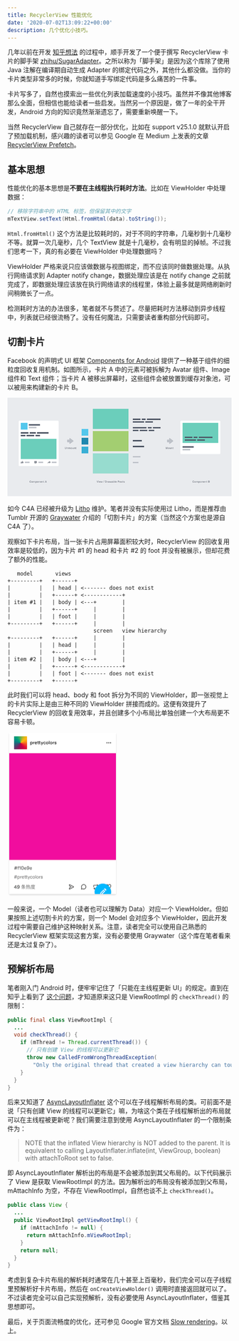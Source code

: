 ```yaml
---
title: RecyclerView 性能优化
date: '2020-07-02T13:09:22+00:00'
description: 几个优化小技巧。
---
```


几年以前在开发 [知乎想法](http://yien.design/2018-06-zhihu-notions/) 的过程中，顺手开发了一个便于撰写 RecyclerView 卡片的脚手架 [zhihu/SugarAdapter](https://github.com/zhihu/SugarAdapter)。之所以称为「脚手架」是因为这个库除了使用 Java 注解在编译期自动生成 Adapter 的绑定代码之外，其他什么都没做。当你的卡片类型非常多的时候，你就知道手写绑定代码是多么痛苦的一件事。

卡片写多了，自然也摸索出一些优化列表加载速度的小技巧。虽然并不像其他博客那么全面，但相信也能给读者一些启发。当然另一个原因是，做了一年的全干开发，Android 方向的知识竟然渐渐遗忘了，需要重新唤醒一下。

当然 RecyclerView 自己就存在一部分优化，比如在 support v25.1.0 就默认开启了预加载机制，感兴趣的读者可以参见 Google 在 Medium 上发表的文章 [RecyclerView Prefetch](https://medium.com/google-developers/recyclerview-prefetch-c2f269075710)。

## 基本思想

性能优化的基本思想是**不要在主线程执行耗时方法**。比如在 ViewHolder 中处理数据：

```java
// 移除字符串中的 HTML 标签，但保留其中的文字
mTextView.setText(Html.fromHtml(data).toString());
```

`Html.fromHtml()` 这个方法是比较耗时的，对于不同的字符串，几毫秒到十几毫秒不等。就算一次几毫秒，几个 TextView 就是十几毫秒，会有明显的掉帧。不过我们思考一下，真的有必要在 ViewHolder 中处理数据吗？

ViewHolder 严格来说只应该做数据与视图绑定，而不应该同时做数据处理。从执行网络请求到 Adapter notify change，数据处理应该是在 notify change 之前就完成了，即数据处理应该放在执行网络请求的线程里，体验上最多就是网络刷新时间稍微长了一点。

检测耗时方法的办法很多，笔者就不与赘述了。尽量把耗时方法移动到异步线程中，列表就已经很流畅了。没有任何魔法，只需要读者重构部分代码即可。

## 切割卡片

Facebook 的声明式 UI 框架 [Components for Android](https://engineering.fb.com/android/components-for-android-a-declarative-framework-for-efficient-uis/) 提供了一种基于组件的细粒度回收复用机制。如图所示，卡片 A 中的元素可被拆解为 Avatar 组件、Image 组件和 Text 组件；当卡片 A 被移出屏幕时，这些组件会被放置到缓存对象池，可以被用来构建新的卡片 B。

![卡片 A 创建的组件可被卡片 B 复用](./c4a.png)

如今 C4A 已经被升级为 [Litho](https://fblitho.com/) 维护。笔者并没有实际使用过 Litho，而是推荐由 Tumblr 开源的 [Graywater](https://github.com/tumblr/Graywater) 介绍的「切割卡片」的方案（当然这个方案也是源自 C4A 了）。

观察如下卡片布局，当一张卡片占用屏幕面积较大时，RecyclerView 的回收复用效率是较低的，因为卡片 #1 的 head 和卡片 #2 的 foot 并没有被展示，但却花费了额外的性能。

```text
   model       views
+---------+   +------+
|         |   | head | <------- does not exist
|         |   +------+ <------------+
| item #1 |   | body | <---+        |
|         |   +------+     |        |
|         |   | foot |     |        |
+---------+   +------+     |        |
                           screen   view hierarchy
+---------+   +------+     |        |
|         |   | head |     |        |
|         |   +------+     |        |
| item #2 |   | body | <---+        |
|         |   +------+ <------------+
|         |   | foot | <------- does not exist
+---------+   +------+
```

此时我们可以将 head、body 和 foot 拆分为不同的 ViewHolder，即一张视觉上的卡片实际上是由三种不同的 ViewHolder 拼接而成的。这便有效提升了 RecyclerView 的回收复用效率，并且创建多个小布局比单独创建一个大布局更不容易卡顿。

![一张典型的 Tumblr 卡片，head 为用户信息，body 为粉色区域，foot 为点赞评论](./tumblr-card.png)

一般来说，一个 Model（读者也可以理解为 Data）对应一个 ViewHolder。但如果按照上述切割卡片的方案，则一个 Model 会对应多个 ViewHolder，因此开发过程中需要自己维护这种映射关系。注意，读者完全可以使用自己熟悉的 RecyclerView 框架实现这套方案，没有必要使用 Graywater（这个库在笔者看来还是太过复杂了）。

## 预解析布局

笔者刚入门 Android 时，便牢牢记住了「只能在主线程更新 UI」的规定。直到在知乎上看到了 [这个问题](https://www.zhihu.com/question/24764972)，才知道原来这只是 ViewRootImpl 的 `checkThread()` 的限制：

```java
public final class ViewRootImpl {
  ...
  void checkThread() {
    if (mThread != Thread.currentThread()) {
      // 只有创建 View 的线程可以更新它
      throw new CalledFromWrongThreadException(
        "Only the original thread that created a view hierarchy can touch its views.");
    }
  }
}
```

后来又知道了 [AsyncLayoutInflater](https://developer.android.com/reference/androidx/asynclayoutinflater/view/AsyncLayoutInflater) 这个可以在子线程解析布局的类。可前面不是说「只有创建 View 的线程可以更新它」嘛，为啥这个类在子线程解析出的布局就可以在主线程被更新呢？我们需要注意到使用 AsyncLayoutInflater 的一个限制条件为：

> NOTE that the inflated View hierarchy is NOT added to the parent. It is equivalent to calling LayoutInflater.inflate(int, ViewGroup, boolean) with attachToRoot set to false.

即 AsyncLayoutInflater 解析出的布局是不会被添加到其父布局的。以下代码展示了 View 是获取 ViewRootImpl 的方法。因为解析出的布局没有被添加到父布局，mAttachInfo 为空，不存在 ViewRootImpl，自然也谈不上 `checkThread()`。

```java
public class View {
  ...
  public ViewRootImpl getViewRootImpl() {
    if (mAttachInfo != null) {
      return mAttachInfo.mViewRootImpl;
    }
    return null;
  }
}
```

考虑到复杂卡片布局的解析耗时通常在几十甚至上百毫秒，我们完全可以在子线程里预解析好卡片布局，然后在 `onCreateViewHolder()` 调用时直接返回就可以了。不过读者完全可以自己实现预解析，没有必要使用 AsyncLayoutInflater，借鉴其思想即可。

最后，关于页面流畅度的优化，还可参见 Google 官方文档 [Slow rendering](https://developer.android.com/topic/performance/vitals/render)。以上。
